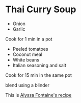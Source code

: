 # Thai Curry Soup

* Onion
* Garlic

Cook for 1 min in a pot

* Peeled tomatoes
* Coconut meal
* White beans
* Italian seasoning and salt

Cook for 15 min in the same pot

blend using a blinder

This is [Alyssa Fontaine's recipe](https://www.tiktok.com/@alyssafontainerd/video/6906317892258778374?lang=en)
